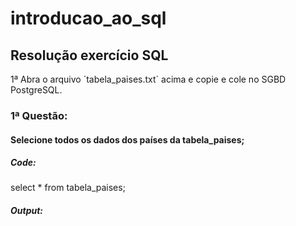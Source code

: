 # introducao_ao_sql
<h2>Resolução exercício SQL</h2>
1ª Abra o arquivo ´tabela_paises.txt´ acima e copie e cole no SGBD PostgreSQL.
<br>
<h3>1ª Questão:</h3>
<h4>Selecione todos os dados dos países da tabela_paises;</h4>
<h5>Code:</h5>
select * from tabela_paises;
<h5>Output:</h5>
